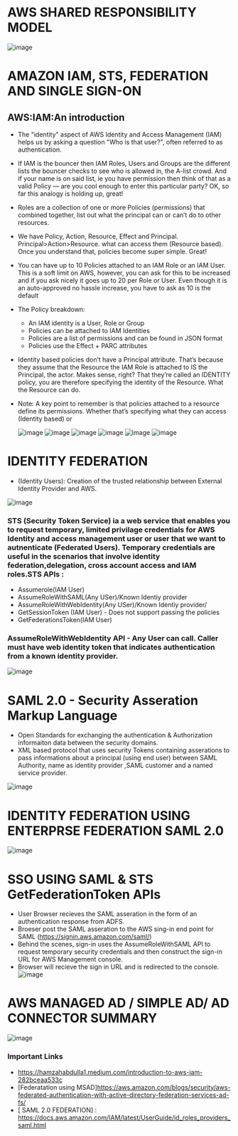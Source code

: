 
# AWS SHARED RESPONSIBILITY MODEL
![image](https://user-images.githubusercontent.com/13011167/118427396-b4fcc900-b6ea-11eb-8959-4c623acbe2d2.png)

# AMAZON IAM, STS, FEDERATION AND SINGLE SIGN-ON
## AWS:IAM:An introduction
* The "identity" aspect of AWS Identity and Access Management (IAM) helps us by asking a question "Who is that user?", often referred to as authentication.

* If IAM is the bouncer then IAM Roles, Users and Groups are the different lists the bouncer checks to see who is allowed in, the A-list crowd. And if your name is on said list, ie you have permission then think of that as a valid Policy — are you cool enough to enter this particular party? OK, so far this analogy is holding up, great!
* Roles are a collection of one or more Policies (permissions) that combined together, list out what the principal can or can’t do to other resources.
* We have Policy, Action, Resource, Effect and Principal. Principal>Action>Resource.
what can access them (Resource based). Once you understand that, policies become super simple. Great!
* You can have up to 10 Policies attached to an IAM Role or an IAM User. This is a soft limit on AWS, however, you can ask for this to be increased and if you ask nicely it goes up to 20 per Role or User. Even though it is an auto-approved no hassle increase, you have to ask as 10 is the default
* The Policy breakdown:
  * An IAM identity is a User, Role or Group
  * Policies can be attached to IAM Identities
  * Policies are a list of permissions and can be found in JSON format
  * Policies use the Effect + PARC attributes
* Identity based policies don’t have a Principal attribute. That’s because they assume that the Resource the IAM Role is attached to IS the Principal, the actor. Makes sense, right? That they’re called an IDENTITY policy, you are therefore specifying the identity of the Resource. What the Resource can do.
* Note: A key point to remember is that policies attached to a resource define its permissions. Whether that’s specifying what they can access (Identity based) or 

  ![image](https://user-images.githubusercontent.com/13011167/106695198-1e574100-6600-11eb-8fda-5fc6e81485aa.png)
  ![image](https://user-images.githubusercontent.com/13011167/106695544-d4228f80-6600-11eb-82a9-d6e3f2226534.png)
  ![image](https://user-images.githubusercontent.com/13011167/106695619-f5837b80-6600-11eb-8137-c1d486a5385e.png)
  ![image](https://user-images.githubusercontent.com/13011167/106696074-e8b35780-6601-11eb-87d9-d76dd379f111.png)
  ![image](https://user-images.githubusercontent.com/13011167/106694042-c28bb880-65fd-11eb-9f05-4bdd53fb1e7d.png)
  ![image](https://user-images.githubusercontent.com/13011167/106696756-5d3ac600-6603-11eb-9b4f-9fb5ad1bdd2f.png)


# IDENTITY FEDERATION
* (Identity Users): Creation of the trusted relationship between External Identity Provider and AWS.

![image](https://user-images.githubusercontent.com/13011167/118425404-c7750380-b6e6-11eb-9317-e90ef82c80ed.png)

### STS (Security Token Service) ia a web service that enables you to request temporary, limited privilage credentials for AWS Identity and access management user or user that we want to autnenticate (Federated Users). Temporary credentials are useful in the scenarios that involve identity federation,delegation, cross account access and IAM roles.STS APIs : 
* Assumerole(IAM User) 
* AssumeRoleWithSAML(Any USer)/Known Identiy provider
* AssumeRoleWithWebIdentity(Any USer)/Known Identiy provider/
* GetSessionToken (IAM User) - Does not support passing the policies
* GetFederationsToken(IAM User)

### AssumeRoleWithWebIdentity API - Any User can call. Caller must have web identity token that indicates authentication from a known identity provider.
![image](https://user-images.githubusercontent.com/13011167/120058400-39930400-c068-11eb-908f-799cd85ad628.png)

# SAML 2.0 - Security Asseration Markup Language
* Open Standards for exchanging the authentication & Authorization informaiton data between the security domains.
* XML based protocol that uses security Tokens containing asserations to pass informations about a principal (using end user) between SAML Authority, name as identity provider ,SAML customer and a named service provider.

![image](https://user-images.githubusercontent.com/13011167/118426751-7581ad00-b6e9-11eb-924f-9583716e1af7.png)

# IDENTITY FEDERATION USING ENTERPRSE FEDERATION  SAML 2.0
![image](https://user-images.githubusercontent.com/13011167/120058674-47498900-c06a-11eb-9549-fa70b7e71547.png)

# SSO USING SAML & STS GetFederationToken APIs
* User Browser recieves the SAML asseration in the form of an authentication response from ADFS.
* Broeser post the SAML asseration to the AWS sing-in end point for SAML (https://signin.aws.amazon.com/saml/)
* Behind the scenes, sign-in uses the AssumeRoleWithSAML API to request temporary security credentials and then construct the sign-in URL for AWS Management console.
* Browser will recieve the sign in URL and is redirected to the console.
![image](https://user-images.githubusercontent.com/13011167/120059068-a7412f00-c06c-11eb-8d31-c5b111ae4227.png)


# AWS MANAGED AD / SIMPLE AD/ AD CONNECTOR SUMMARY
![image](https://user-images.githubusercontent.com/13011167/120074987-147cb080-c0bd-11eb-874c-c0c8c19f9cec.png)












### Important Links
* https://hamzahabdulla1.medium.com/introduction-to-aws-iam-282bceaa533c
* [Federatation using MSAD]https://aws.amazon.com/blogs/security/aws-federated-authentication-with-active-directory-federation-services-ad-fs/
* [ SAML 2.0 FEDERATION] : https://docs.aws.amazon.com/IAM/latest/UserGuide/id_roles_providers_saml.html
